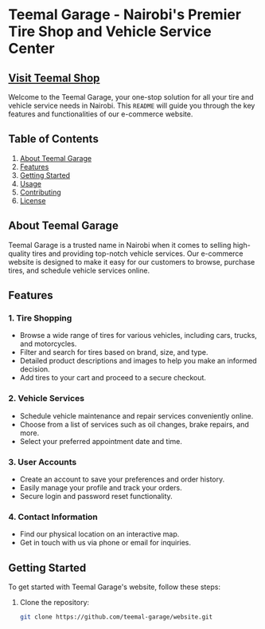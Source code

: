 # Teemal Garage - Nairobi's Premier Tire Shop and Vehicle Service Center

##	[Visit Teemal Shop](http://teemal.shop/)


Welcome to the Teemal Garage, your one-stop solution for all your tire and vehicle service needs in Nairobi. This `README` will guide you through the key features and functionalities of our e-commerce website.

## Table of Contents

1. [About Teemal Garage](#about-teemal-garage)
2. [Features](#features)
3. [Getting Started](#getting-started)
4. [Usage](#usage)
5. [Contributing](#contributing)
6. [License](#license)

## About Teemal Garage

Teemal Garage is a trusted name in Nairobi when it comes to selling high-quality tires and providing top-notch vehicle services. Our e-commerce website is designed to make it easy for our customers to browse, purchase tires, and schedule vehicle services online.

## Features

### 1. Tire Shopping

- Browse a wide range of tires for various vehicles, including cars, trucks, and motorcycles.
- Filter and search for tires based on brand, size, and type.
- Detailed product descriptions and images to help you make an informed decision.
- Add tires to your cart and proceed to a secure checkout.

### 2. Vehicle Services

- Schedule vehicle maintenance and repair services conveniently online.
- Choose from a list of services such as oil changes, brake repairs, and more.
- Select your preferred appointment date and time.

### 3. User Accounts

- Create an account to save your preferences and order history.
- Easily manage your profile and track your orders.
- Secure login and password reset functionality.

### 4. Contact Information

- Find our physical location on an interactive map.
- Get in touch with us via phone or email for inquiries.

## Getting Started

To get started with Teemal Garage's website, follow these steps:

1. Clone the repository:
   ```bash
   git clone https://github.com/teemal-garage/website.git
